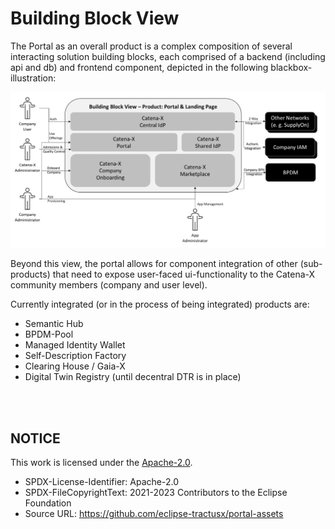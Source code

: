 # Building Block View

The Portal as an overall product is a complex composition of several interacting solution building blocks, each comprised of a backend (including api and db) and frontend component, depicted in the following blackbox-illustration:

<img width="1162" alt="image" src="https://raw.githubusercontent.com/eclipse-tractusx/portal-assets/main/docs/static/portal-usecase-diagramm.png">

Beyond this view, the portal allows for component integration of other (sub-products) that need to expose user-faced ui-functionality to the Catena-X community members (company and user level).

Currently integrated (or in the process of being integrated) products are:

- Semantic Hub
- BPDM-Pool
- Managed Identity Wallet
- Self-Description Factory
- Clearing House / Gaia-X
- Digital Twin Registry (until decentral DTR is in place)

<br>
<br>

## NOTICE

This work is licensed under the [Apache-2.0](https://www.apache.org/licenses/LICENSE-2.0).

- SPDX-License-Identifier: Apache-2.0
- SPDX-FileCopyrightText: 2021-2023 Contributors to the Eclipse Foundation
- Source URL: https://github.com/eclipse-tractusx/portal-assets
